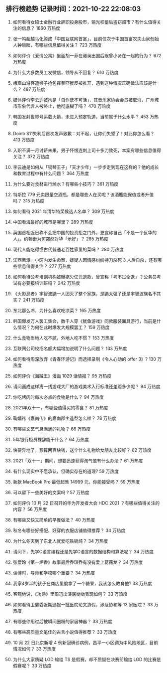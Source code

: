 
## 排行榜趋势 记录时间：2021-10-22 22:08:03
  
  1. 如何看待女硕士金融行业辞职投身股市，输光积蓄后盗窃超市？有什么值得关注的信息？ 1860 万热度
    
  2. 张一鸣超越马化腾成「中国互联网首富」，目前仅次于中国首富农夫山泉创始人钟睒睒，有哪些信息值得关注？ 723 万热度
    
  3. 如何评价《爱情公寓》里面胡一菲在诺澜出国后跟曾小贤在一起的行为？ 672 万热度
    
  4. 为什么大多数员工发微信，领导从不回复？ 610 万热度
    
  5. 峨眉山游客遭猴子抢包挥拳吓猴反被推开，遇到这种情况正确做法应该是什么？ 487 万热度
    
  6. 媒体评价李云迪被拘是「自作孽不可活」，其音乐家协会会员被取消，广州城市形象代言人被终止，他彻底糊了吗？ 470 万热度
    
  7. 韩国发射世界号运载火箭，未进入预定轨道，当前属于什么水平？ 453 万热度
    
  8. Doinb S11失利后首次发声致歉：对不起，让你们失望了！对此你怎么看？ 413 万热度
    
  9. 入职不满一月讨薪未果，男子怀恨连刺上司十多刀致死，本案有哪些信息值得关注？ 372 万热度
    
  10. 李云迪是如何从「钢琴王子」「天才少年」一步步走到现在这样的？他的成长和教育过程中有什么问题？ 364 万热度
    
  11. 为什么要对食材进行焯水？有哪些小技巧？ 361 万热度
    
  12. 特斯拉 779 元卖限量空酒瓶，都是哪些人在买呢？该酒瓶能保值或者升值吗？ 315 万热度
    
  13. 如何看待 2021 年清华特奖候选人名单？ 309 万热度
    
  14. 中国看海最好的城市是哪里？ 289 万热度
    
  15. 英国首相近日称不会把中国的投资拒之门外，更宣称自己「不是一个反华的人」。约翰逊为何突然对华「示好」？ 285 万热度
    
  16. 现代人能吃得惯古代普通老百姓家里的菜吗？ 280 万热度
    
  17. 江西鹰潭一小区内发生命案，嫌疑人因情感纠纷持刀杀死 3 人后自杀，还有哪些信息值得关注？ 277 万热度
    
  18. 如何看待公考培训机构被曝拖欠亿元退款，曾宣称「考不过全退」？公务员考试有必要报培训班吗？ 242 万热度
    
  19. 《火影忍者》宇智波鼬一人团灭了整个家族，是鼬太强了还是宇智波族名不其实？ 241 万热度
    
  20. 东北那么冷，为什么喜欢吃凉菜？ 165 万热度
    
  21. 韩国爆发万人罢工集会，数千人穿《鱿鱼游戏》同款服装面具游行，当前是什么情况？为何在此时爆发大规模罢工？ 159 万热度
    
  22. 什么食物当地人吃不腻，外地人吃不惯？ 153 万热度
    
  23. 互联网公司校招名额大幅增加说明了什么问题？ 133 万热度
    
  24. 如何看待周深放弃《青春环游记》而选择录制《令人心动的 offer 3》? 130 万热度
    
  25. 如何评价《海贼王》漫画 1029 话情报？ 95 万热度
    
  26. 请问画成这样离一线游戏大厂的游戏美术入行标准还差距多少呢？ 94 万热度
    
  27. 你吃烤肉时每次必点的食物是什么？ 94 万热度
    
  28. 2021年双十一，有哪些值得买的零食？ 81 万热度
    
  29. 鞠婧祎《嘉南传》的嘉南郡主造型怎么样？ 78 万热度
    
  30. 有哪些文艺气息满满的礼物？ 66 万热度
    
  31. 5年银行柜员裸辞能干什么？ 64 万热度
    
  32. 快要异地了，预算两百块钱，送个什么礼物给女朋友比较好？ 62 万热度
    
  33. 2021「双十一」期间，想要迅速获得淘气值有什么办法？ 61 万热度
    
  34. 有什么现实中不愿承认，但确实存在的道理? 59 万热度
    
  35. 新款 MacBook Pro 最低起售 14999 元，你能接受吗？ 59 万热度
    
  36. 可以留下一些美好的文案吗 ? 57 万热度
    
  37. 如何评价 10 月 22 日召开的华为开发者大会 HDC 2021 ？有哪些值得关注的内容？ 56 万热度
    
  38. 有哪些又快又简单的早餐做法？ 40 万热度
    
  39. 秋冬有哪些好搭配、好穿的衣服店铺值得推荐？ 34 万热度
    
  40. 为什么冬天到了东北人就爱吃铁锅炖？ 34 万热度
    
  41. 请问下，先学C语言编程还是先学C语言的数据结构和算法呢？ 34 万热度
    
  42. 张爱玲《第一炉香》故事最后乔琪乔有没有爱上葛薇龙？ 34 万热度
    
  43. 读博时，导师和学校哪个重要？ 34 万热度
    
  44. 我家4岁半的孩子在商店里偷拿了一个糖果，我该怎么教育他? 33 万热度
    
  45. 客观地说，《功勋》里周迅出演屠呦呦表现如何？ 33 万热度
    
  46. 如何看待卫健委近期通报一批医院论文造假，涉及协和等 13 家医院？ 33 万热度
    
  47. 有哪些你用过后被瞬间圈粉的家居神器？ 33 万热度
    
  48. 有哪些高质量文笔佳的古言小说值得推荐？ 33 万热度
    
  49. 10 月 22 日北京新增 4 例新冠确诊病例，昌平一小区调为中风险地区，目前情况如何？ 33 万热度
    
  50. 为什么大家质疑 LGD 输给 TS 是假赛，却不质疑在决赛前输给 LGD 的比赛是假赛呢？ 33 万热度
    